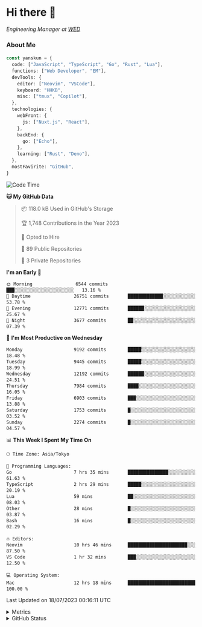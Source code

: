 # Hi there&nbsp;:wave:

<!-- ![Alt text](https://spotify-recently-played-readme.vercel.app/api?user=31kynbuubkiu3r4qh4hjuaglhfay) -->

_Engineering Manager at [WED](https://github.com/wedinc)_

### About Me

```ts
const yanskun = {
  code: ["JavaScript", "TypeScript", "Go", "Rust", "Lua"],
  functions: ["Web Developer", "EM"],
  devTools: {
    editor: ["Neovim", "VSCode"],
    keyboard: "HHKB",
    misc: ["tmux", "Copilot"],
  },
  technologies: {
    webFront: {
      js: ["Nuxt.js", "React"],
    },
    backEnd: {
      go: ["Echo"],
    },
    learning: ["Rust", "Deno"],
  },
  mostFavirite: "GitHub",
}
```

<!--START_SECTION:waka-->
![Code Time](http://img.shields.io/badge/Code%20Time-376%20hrs%2057%20mins-blue)

**🐱 My GitHub Data** 

> 📦 118.0 kB Used in GitHub's Storage 
 > 
> 🏆 1,748 Contributions in the Year 2023
 > 
> 💼 Opted to Hire
 > 
> 📜 89 Public Repositories 
 > 
> 🔑 3 Private Repositories 
 > 
**I'm an Early 🐤** 

```text
🌞 Morning                6544 commits        ███░░░░░░░░░░░░░░░░░░░░░░   13.16 % 
🌆 Daytime                26751 commits       █████████████░░░░░░░░░░░░   53.78 % 
🌃 Evening                12771 commits       ██████░░░░░░░░░░░░░░░░░░░   25.67 % 
🌙 Night                  3677 commits        ██░░░░░░░░░░░░░░░░░░░░░░░   07.39 % 
```
📅 **I'm Most Productive on Wednesday** 

```text
Monday                   9192 commits        █████░░░░░░░░░░░░░░░░░░░░   18.48 % 
Tuesday                  9445 commits        █████░░░░░░░░░░░░░░░░░░░░   18.99 % 
Wednesday                12192 commits       ██████░░░░░░░░░░░░░░░░░░░   24.51 % 
Thursday                 7984 commits        ████░░░░░░░░░░░░░░░░░░░░░   16.05 % 
Friday                   6903 commits        ███░░░░░░░░░░░░░░░░░░░░░░   13.88 % 
Saturday                 1753 commits        █░░░░░░░░░░░░░░░░░░░░░░░░   03.52 % 
Sunday                   2274 commits        █░░░░░░░░░░░░░░░░░░░░░░░░   04.57 % 
```


📊 **This Week I Spent My Time On** 

```text
🕑︎ Time Zone: Asia/Tokyo

💬 Programming Languages: 
Go                       7 hrs 35 mins       ███████████████░░░░░░░░░░   61.63 % 
TypeScript               2 hrs 29 mins       █████░░░░░░░░░░░░░░░░░░░░   20.19 % 
Lua                      59 mins             ██░░░░░░░░░░░░░░░░░░░░░░░   08.03 % 
Other                    28 mins             █░░░░░░░░░░░░░░░░░░░░░░░░   03.87 % 
Bash                     16 mins             █░░░░░░░░░░░░░░░░░░░░░░░░   02.29 % 

🔥 Editors: 
Neovim                   10 hrs 46 mins      ██████████████████████░░░   87.50 % 
VS Code                  1 hr 32 mins        ███░░░░░░░░░░░░░░░░░░░░░░   12.50 % 

💻 Operating System: 
Mac                      12 hrs 18 mins      █████████████████████████   100.00 % 
```


 Last Updated on 18/07/2023 00:16:11 UTC
<!--END_SECTION:waka-->

<details>
  <summary>Metrics</summary>
  <img src="https://github.com/yanskun/yanskun/blob/main/github-metrics.svg" alt="Metrics">
</details>

<details>
  <summary>GitHub Status</summary>
  <picture>
    <source media="(prefers-color-scheme: dark)" srcset="https://raw.githubusercontent.com/yanskun/yanskun/master/profile-summary-card-output/nord_dark/0-profile-details.svg">
   <img src="https://raw.githubusercontent.com/yanskun/yanskun/master/profile-summary-card-output/default/0-profile-details.svg">
  </picture>
  <br>
  <picture>
    <source media="(prefers-color-scheme: dark)" srcset="https://raw.githubusercontent.com/yanskun/yanskun/master/profile-summary-card-output/nord_dark/1-repos-per-language.svg">
   <img src="https://raw.githubusercontent.com/yanskun/yanskun/master/profile-summary-card-output/default/1-repos-per-language.svg">
  </picture>
  <picture>
    <source media="(prefers-color-scheme: dark)" srcset="https://raw.githubusercontent.com/yanskun/yanskun/master/profile-summary-card-output/nord_dark/2-most-commit-language.svg">
   <img src="https://raw.githubusercontent.com/yanskun/yanskun/master/profile-summary-card-output/default/2-most-commit-language.svg">
  </picture>
  <br>
  <picture>
    <source media="(prefers-color-scheme: dark)" srcset="https://raw.githubusercontent.com/yanskun/yanskun/master/profile-summary-card-output/nord_dark/3-stats.svg">
   <img src="https://raw.githubusercontent.com/yanskun/yanskun/master/profile-summary-card-output/default/3-stats.svg">
  </picture>
  <picture>
    <source media="(prefers-color-scheme: dark)" srcset="https://raw.githubusercontent.com/yanskun/yanskun/master/profile-summary-card-output/nord_dark/4-productive-time.svg">
   <img src="https://raw.githubusercontent.com/yanskun/yanskun/master/profile-summary-card-output/default/4-productive-time.svg">
  </picture>
</details>
